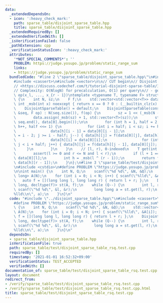 ```yaml
---
data:
  _extendedDependsOn:
  - icon: ':heavy_check_mark:'
    path: sparse_table/disjoint_sparse_table.hpp
    title: sparse_table/disjoint_sparse_table.hpp
  _extendedRequiredBy: []
  _extendedVerifiedWith: []
  _isVerificationFailed: false
  _pathExtension: cpp
  _verificationStatusIcon: ':heavy_check_mark:'
  attributes:
    '*NOT_SPECIAL_COMMENTS*': ''
    PROBLEM: https://judge.yosupo.jp/problem/static_range_sum
    links:
    - https://judge.yosupo.jp/problem/static_range_sum
  bundledCode: "#line 2 \"sparse_table/disjoint_sparse_table.hpp\"\n#include <algorithm>\n\
    #include <cassert>\n#include <vector>\n\n// CUT begin\n// Disjoint sparse table\n\
    // <https://discuss.codechef.com/t/tutorial-disjoint-sparse-table/17404>\n// <https://drken1215.hatenablog.com/entry/2018/09/08/162600>\n\
    // Complexity: O(NlogN) for precalculation, O(1) per query\n// - get(l, r): return\
    \ op(x_l, ..., x_{r - 1})\ntemplate <typename T, typename F> struct DisjointSparseTable\
    \ {\n    int N, sz;\n    F f;\n    std::vector<std::vector<T>> data;\n    static\
    \ int _msb(int x) noexcept { return x == 0 ? 0 : (__builtin_clz(x) ^ 31); }\n\
    \    DisjointSparseTable() = default;\n    DisjointSparseTable(const std::vector<T>\
    \ &seq, F op) : N(seq.size()), f(op) {\n        sz = 1 << (_msb(N - 1) + 1);\n\
    \        data.assign(_msb(sz) + 1, std::vector<T>(sz));\n        std::copy(seq.begin(),\
    \ seq.end(), data[0].begin());\n\n        for (int h = 1, half = 2; half < N;\
    \ h++, half <<= 1) {\n            for (int i = half; i < sz; i += half * 2) {\n\
    \                data[h][i - 1] = data[0][i - 1];\n                for (int j\
    \ = i - 2; j >= i - half; j--) { data[h][j] = f(data[0][j], data[h][j + 1]); }\n\
    \                data[h][i] = data[0][i];\n                for (int j = i + 1;\
    \ j < i + half; j++) { data[h][j] = f(data[h][j - 1], data[0][j]); }\n       \
    \     }\n        }\n    }\n    // [l, r), 0-indexed\n    T get(int l, int r) {\n\
    \        assert(l >= 0 and r <= N and l < r);\n        if (l + 1 == r) return\
    \ data[0][l];\n        int h = _msb(l ^ (r - 1));\n        return f(data[h][l],\
    \ data[h][r - 1]);\n    }\n};\n#line 3 \"sparse_table/test/disjoint_sparse_table_rsq.test.cpp\"\
    \n#include <cstdio>\n#define PROBLEM \"https://judge.yosupo.jp/problem/static_range_sum\"\
    \n\nint main() {\n    int N, Q;\n    scanf(\"%d %d\", &N, &Q);\n    std::vector<long\
    \ long> A(N);\n    for (int i = 0; i < N; i++) { scanf(\"%lld\", &A[i]); }\n \
    \   auto f = [](long long l, long long r) { return l + r; };\n    DisjointSparseTable<long\
    \ long, decltype(f)> st(A, f);\n    while (Q--) {\n        int l, r;\n       \
    \ scanf(\"%d %d\", &l, &r);\n        long long a = st.get(l, r);\n        printf(\"\
    %lld\\n\", a);\n    }\n}\n"
  code: "#include \"../disjoint_sparse_table.hpp\"\n#include <cassert>\n#include <cstdio>\n\
    #define PROBLEM \"https://judge.yosupo.jp/problem/static_range_sum\"\n\nint main()\
    \ {\n    int N, Q;\n    scanf(\"%d %d\", &N, &Q);\n    std::vector<long long>\
    \ A(N);\n    for (int i = 0; i < N; i++) { scanf(\"%lld\", &A[i]); }\n    auto\
    \ f = [](long long l, long long r) { return l + r; };\n    DisjointSparseTable<long\
    \ long, decltype(f)> st(A, f);\n    while (Q--) {\n        int l, r;\n       \
    \ scanf(\"%d %d\", &l, &r);\n        long long a = st.get(l, r);\n        printf(\"\
    %lld\\n\", a);\n    }\n}\n"
  dependsOn:
  - sparse_table/disjoint_sparse_table.hpp
  isVerificationFile: true
  path: sparse_table/test/disjoint_sparse_table_rsq.test.cpp
  requiredBy: []
  timestamp: '2021-01-01 16:52:32+09:00'
  verificationStatus: TEST_ACCEPTED
  verifiedWith: []
documentation_of: sparse_table/test/disjoint_sparse_table_rsq.test.cpp
layout: document
redirect_from:
- /verify/sparse_table/test/disjoint_sparse_table_rsq.test.cpp
- /verify/sparse_table/test/disjoint_sparse_table_rsq.test.cpp.html
title: sparse_table/test/disjoint_sparse_table_rsq.test.cpp
---
```

